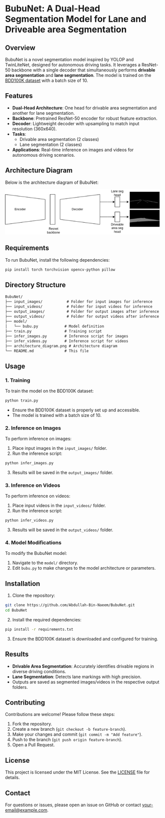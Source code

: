 # BubuNet: A Dual-Head Segmentation Model for Lane and Driveable area Segmentation

## Overview
BubuNet is a novel segmentation model inspired by YOLOP and TwinLiteNet, designed for autonomous driving tasks. It leverages a ResNet-50 backbone with a single decoder that simultaneously performs **drivable area segmentation** and **lane segmentation**. The model is trained on the [BDD100K dataset](https://www.bdd100k.com/) with a batch size of 10.

## Features
- **Dual-Head Architecture**: One head for drivable area segmentation and another for lane segmentation.
- **Backbone**: Pretrained ResNet-50 encoder for robust feature extraction.
- **Decoder**: Lightweight decoder with upsampling to match input resolution (360x640).
- **Tasks**:
  - Drivable area segmentation (2 classes)
  - Lane segmentation (2 classes)
- **Applications**: Real-time inference on images and videos for autonomous driving scenarios.

## Architecture Diagram
Below is the architecture diagram of BubuNet:

![BubuNet Architecture](architecture_diagram.png)

## Requirements
To run BubuNet, install the following dependencies:
```bash
pip install torch torchvision opencv-python pillow
```

## Directory Structure
```
BubuNet/
├── input_images/           # Folder for input images for inference
├── input_videos/           # Folder for input videos for inference
├── output_images/          # Folder for output images after inference
├── output_videos/          # Folder for output videos after inference
├── model/
│   └── bubu.py            # Model definition
├── train.py               # Training script
├── infer_images.py        # Inference script for images
├── infer_videos.py        # Inference script for videos
├── architecture_diagram.png # Architecture diagram
└── README.md              # This file
```

## Usage

### 1. Training
To train the model on the BDD100K dataset:
```bash
python train.py
```
- Ensure the BDD100K dataset is properly set up and accessible.
- The model is trained with a batch size of 10.

### 2. Inference on Images
To perform inference on images:
1. Place input images in the `input_images/` folder.
2. Run the inference script:
```bash
python infer_images.py
```
3. Results will be saved in the `output_images/` folder.

### 3. Inference on Videos
To perform inference on videos:
1. Place input videos in the `input_videos/` folder.
2. Run the inference script:
```bash
python infer_videos.py
```
3. Results will be saved in the `output_videos/` folder.

### 4. Model Modifications
To modify the BubuNet model:
1. Navigate to the `model/` directory.
2. Edit `bubu.py` to make changes to the model architecture or parameters.

## Installation
1. Clone the repository:
```bash
git clone https://github.com/Abdullah-Bin-Naeem/BubuNet.git
cd BubuNet
```
2. Install the required dependencies:
```bash
pip install -r requirements.txt
```
3. Ensure the BDD100K dataset is downloaded and configured for training.

## Results
- **Drivable Area Segmentation**: Accurately identifies drivable regions in diverse driving conditions.
- **Lane Segmentation**: Detects lane markings with high precision.
- Outputs are saved as segmented images/videos in the respective output folders.

## Contributing
Contributions are welcome! Please follow these steps:
1. Fork the repository.
2. Create a new branch (`git checkout -b feature-branch`).
3. Make your changes and commit (`git commit -m "Add feature"`).
4. Push to the branch (`git push origin feature-branch`).
5. Open a Pull Request.

## License
This project is licensed under the MIT License. See the [LICENSE](LICENSE) file for details.

## Contact
For questions or issues, please open an issue on GitHub or contact [your-email@example.com](mailto:your-email@example.com).
